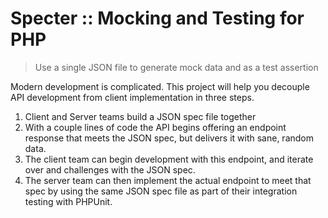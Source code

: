 Specter :: Mocking and Testing for PHP
================================================================================
> Use a single JSON file to generate mock data and as a test assertion

Modern development is complicated. This project will help you decouple API
development from client implementation in three steps.

1. Client and Server teams build a JSON spec file together
2. With a couple lines of code the API begins offering an endpoint response
   that meets the JSON spec, but delivers it with sane, random data.
3. The client team can begin development with this endpoint, and iterate over
   and challenges with the JSON spec.
4. The server team can then implement the actual endpoint to meet that spec by
   using the same JSON spec file as part of their integration testing with
   PHPUnit.
